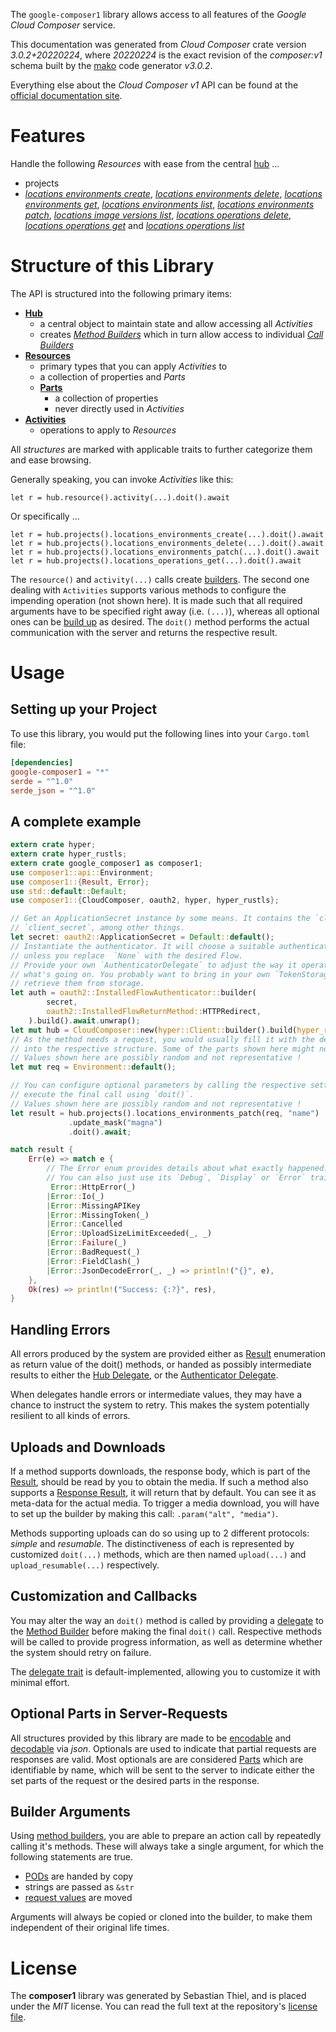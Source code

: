 <!---
DO NOT EDIT !
This file was generated automatically from 'src/mako/api/README.md.mako'
DO NOT EDIT !
-->
The `google-composer1` library allows access to all features of the *Google Cloud Composer* service.

This documentation was generated from *Cloud Composer* crate version *3.0.2+20220224*, where *20220224* is the exact revision of the *composer:v1* schema built by the [mako](http://www.makotemplates.org/) code generator *v3.0.2*.

Everything else about the *Cloud Composer* *v1* API can be found at the
[official documentation site](https://cloud.google.com/composer/).
# Features

Handle the following *Resources* with ease from the central [hub](https://docs.rs/google-composer1/3.0.2+20220224/google_composer1/CloudComposer) ... 

* projects
 * [*locations environments create*](https://docs.rs/google-composer1/3.0.2+20220224/google_composer1/api::ProjectLocationEnvironmentCreateCall), [*locations environments delete*](https://docs.rs/google-composer1/3.0.2+20220224/google_composer1/api::ProjectLocationEnvironmentDeleteCall), [*locations environments get*](https://docs.rs/google-composer1/3.0.2+20220224/google_composer1/api::ProjectLocationEnvironmentGetCall), [*locations environments list*](https://docs.rs/google-composer1/3.0.2+20220224/google_composer1/api::ProjectLocationEnvironmentListCall), [*locations environments patch*](https://docs.rs/google-composer1/3.0.2+20220224/google_composer1/api::ProjectLocationEnvironmentPatchCall), [*locations image versions list*](https://docs.rs/google-composer1/3.0.2+20220224/google_composer1/api::ProjectLocationImageVersionListCall), [*locations operations delete*](https://docs.rs/google-composer1/3.0.2+20220224/google_composer1/api::ProjectLocationOperationDeleteCall), [*locations operations get*](https://docs.rs/google-composer1/3.0.2+20220224/google_composer1/api::ProjectLocationOperationGetCall) and [*locations operations list*](https://docs.rs/google-composer1/3.0.2+20220224/google_composer1/api::ProjectLocationOperationListCall)




# Structure of this Library

The API is structured into the following primary items:

* **[Hub](https://docs.rs/google-composer1/3.0.2+20220224/google_composer1/CloudComposer)**
    * a central object to maintain state and allow accessing all *Activities*
    * creates [*Method Builders*](https://docs.rs/google-composer1/3.0.2+20220224/google_composer1/client::MethodsBuilder) which in turn
      allow access to individual [*Call Builders*](https://docs.rs/google-composer1/3.0.2+20220224/google_composer1/client::CallBuilder)
* **[Resources](https://docs.rs/google-composer1/3.0.2+20220224/google_composer1/client::Resource)**
    * primary types that you can apply *Activities* to
    * a collection of properties and *Parts*
    * **[Parts](https://docs.rs/google-composer1/3.0.2+20220224/google_composer1/client::Part)**
        * a collection of properties
        * never directly used in *Activities*
* **[Activities](https://docs.rs/google-composer1/3.0.2+20220224/google_composer1/client::CallBuilder)**
    * operations to apply to *Resources*

All *structures* are marked with applicable traits to further categorize them and ease browsing.

Generally speaking, you can invoke *Activities* like this:

```Rust,ignore
let r = hub.resource().activity(...).doit().await
```

Or specifically ...

```ignore
let r = hub.projects().locations_environments_create(...).doit().await
let r = hub.projects().locations_environments_delete(...).doit().await
let r = hub.projects().locations_environments_patch(...).doit().await
let r = hub.projects().locations_operations_get(...).doit().await
```

The `resource()` and `activity(...)` calls create [builders][builder-pattern]. The second one dealing with `Activities` 
supports various methods to configure the impending operation (not shown here). It is made such that all required arguments have to be 
specified right away (i.e. `(...)`), whereas all optional ones can be [build up][builder-pattern] as desired.
The `doit()` method performs the actual communication with the server and returns the respective result.

# Usage

## Setting up your Project

To use this library, you would put the following lines into your `Cargo.toml` file:

```toml
[dependencies]
google-composer1 = "*"
serde = "^1.0"
serde_json = "^1.0"
```

## A complete example

```Rust
extern crate hyper;
extern crate hyper_rustls;
extern crate google_composer1 as composer1;
use composer1::api::Environment;
use composer1::{Result, Error};
use std::default::Default;
use composer1::{CloudComposer, oauth2, hyper, hyper_rustls};

// Get an ApplicationSecret instance by some means. It contains the `client_id` and 
// `client_secret`, among other things.
let secret: oauth2::ApplicationSecret = Default::default();
// Instantiate the authenticator. It will choose a suitable authentication flow for you, 
// unless you replace  `None` with the desired Flow.
// Provide your own `AuthenticatorDelegate` to adjust the way it operates and get feedback about 
// what's going on. You probably want to bring in your own `TokenStorage` to persist tokens and
// retrieve them from storage.
let auth = oauth2::InstalledFlowAuthenticator::builder(
        secret,
        oauth2::InstalledFlowReturnMethod::HTTPRedirect,
    ).build().await.unwrap();
let mut hub = CloudComposer::new(hyper::Client::builder().build(hyper_rustls::HttpsConnector::with_native_roots().https_or_http().enable_http1().enable_http2().build()), auth);
// As the method needs a request, you would usually fill it with the desired information
// into the respective structure. Some of the parts shown here might not be applicable !
// Values shown here are possibly random and not representative !
let mut req = Environment::default();

// You can configure optional parameters by calling the respective setters at will, and
// execute the final call using `doit()`.
// Values shown here are possibly random and not representative !
let result = hub.projects().locations_environments_patch(req, "name")
             .update_mask("magna")
             .doit().await;

match result {
    Err(e) => match e {
        // The Error enum provides details about what exactly happened.
        // You can also just use its `Debug`, `Display` or `Error` traits
         Error::HttpError(_)
        |Error::Io(_)
        |Error::MissingAPIKey
        |Error::MissingToken(_)
        |Error::Cancelled
        |Error::UploadSizeLimitExceeded(_, _)
        |Error::Failure(_)
        |Error::BadRequest(_)
        |Error::FieldClash(_)
        |Error::JsonDecodeError(_, _) => println!("{}", e),
    },
    Ok(res) => println!("Success: {:?}", res),
}

```
## Handling Errors

All errors produced by the system are provided either as [Result](https://docs.rs/google-composer1/3.0.2+20220224/google_composer1/client::Result) enumeration as return value of
the doit() methods, or handed as possibly intermediate results to either the 
[Hub Delegate](https://docs.rs/google-composer1/3.0.2+20220224/google_composer1/client::Delegate), or the [Authenticator Delegate](https://docs.rs/yup-oauth2/*/yup_oauth2/trait.AuthenticatorDelegate.html).

When delegates handle errors or intermediate values, they may have a chance to instruct the system to retry. This 
makes the system potentially resilient to all kinds of errors.

## Uploads and Downloads
If a method supports downloads, the response body, which is part of the [Result](https://docs.rs/google-composer1/3.0.2+20220224/google_composer1/client::Result), should be
read by you to obtain the media.
If such a method also supports a [Response Result](https://docs.rs/google-composer1/3.0.2+20220224/google_composer1/client::ResponseResult), it will return that by default.
You can see it as meta-data for the actual media. To trigger a media download, you will have to set up the builder by making
this call: `.param("alt", "media")`.

Methods supporting uploads can do so using up to 2 different protocols: 
*simple* and *resumable*. The distinctiveness of each is represented by customized 
`doit(...)` methods, which are then named `upload(...)` and `upload_resumable(...)` respectively.

## Customization and Callbacks

You may alter the way an `doit()` method is called by providing a [delegate](https://docs.rs/google-composer1/3.0.2+20220224/google_composer1/client::Delegate) to the 
[Method Builder](https://docs.rs/google-composer1/3.0.2+20220224/google_composer1/client::CallBuilder) before making the final `doit()` call. 
Respective methods will be called to provide progress information, as well as determine whether the system should 
retry on failure.

The [delegate trait](https://docs.rs/google-composer1/3.0.2+20220224/google_composer1/client::Delegate) is default-implemented, allowing you to customize it with minimal effort.

## Optional Parts in Server-Requests

All structures provided by this library are made to be [encodable](https://docs.rs/google-composer1/3.0.2+20220224/google_composer1/client::RequestValue) and 
[decodable](https://docs.rs/google-composer1/3.0.2+20220224/google_composer1/client::ResponseResult) via *json*. Optionals are used to indicate that partial requests are responses 
are valid.
Most optionals are are considered [Parts](https://docs.rs/google-composer1/3.0.2+20220224/google_composer1/client::Part) which are identifiable by name, which will be sent to 
the server to indicate either the set parts of the request or the desired parts in the response.

## Builder Arguments

Using [method builders](https://docs.rs/google-composer1/3.0.2+20220224/google_composer1/client::CallBuilder), you are able to prepare an action call by repeatedly calling it's methods.
These will always take a single argument, for which the following statements are true.

* [PODs][wiki-pod] are handed by copy
* strings are passed as `&str`
* [request values](https://docs.rs/google-composer1/3.0.2+20220224/google_composer1/client::RequestValue) are moved

Arguments will always be copied or cloned into the builder, to make them independent of their original life times.

[wiki-pod]: http://en.wikipedia.org/wiki/Plain_old_data_structure
[builder-pattern]: http://en.wikipedia.org/wiki/Builder_pattern
[google-go-api]: https://github.com/google/google-api-go-client

# License
The **composer1** library was generated by Sebastian Thiel, and is placed 
under the *MIT* license.
You can read the full text at the repository's [license file][repo-license].

[repo-license]: https://github.com/Byron/google-apis-rsblob/main/LICENSE.md
